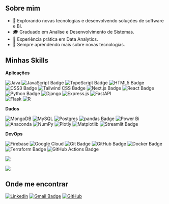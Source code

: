 ## Sobre mim

- 🤔 Explorando novas tecnologias e desenvolvendo soluções de software e BI.
- 🎓 Graduado em Analise e Desenvolvimento de Sistemas.
- 💼 Experiência prática em Data Analytics.
- 🌱 Sempre aprendendo mais sobre novas tecnologias.

## Minhas Skills

**Aplicações**

![Java](https://img.shields.io/badge/java-%23ED8B00.svg?style=for-the-badge&logo=openjdk&logoColor=white) ![JavaScript Badge](https://img.shields.io/badge/JavaScript-F7DF1E?logo=javascript&logoColor=000&style=for-the-badge) ![TypeScript Badge](https://img.shields.io/badge/TypeScript-3178C6?logo=typescript&logoColor=fff&style=for-the-badge)
![HTML5 Badge](https://img.shields.io/badge/HTML5-E34F26?logo=html5&logoColor=fff&style=for-the-badge) ![CSS3 Badge](https://img.shields.io/badge/CSS3-1572B6?logo=css3&logoColor=fff&style=for-the-badge) ![Tailwind CSS Badge](https://img.shields.io/badge/Tailwind%20CSS-06B6D4?logo=tailwindcss&logoColor=fff&style=for-the-badge)
![Next.js Badge](https://img.shields.io/badge/Next.js-000?logo=nextdotjs&logoColor=fff&style=for-the-badge) ![React Badge](https://img.shields.io/badge/React-61DAFB?logo=react&logoColor=000&style=for-the-badge) ![Python Badge](https://img.shields.io/badge/Python-3776AB?logo=python&logoColor=fff&style=for-the-badge) ![Django](https://img.shields.io/badge/django-%23092E20.svg?style=for-the-badge&logo=django&logoColor=white)  ![Express.js](https://img.shields.io/badge/express.js-%23404d59.svg?style=for-the-badge&logo=express&logoColor=%2361DAFB) ![FastAPI](https://img.shields.io/badge/FastAPI-005571?style=for-the-badge&logo=fastapi)  
![Flask](https://img.shields.io/badge/flask-%23000.svg?style=for-the-badge&logo=flask&logoColor=white) ![R](https://img.shields.io/badge/r-%23276DC3.svg?style=for-the-badge&logo=r&logoColor=white)

**Dados**

![MongoDB](https://img.shields.io/badge/MongoDB-%234ea94b.svg?style=for-the-badge&logo=mongodb&logoColor=white) ![MySQL](https://img.shields.io/badge/mysql-4479A1.svg?style=for-the-badge&logo=mysql&logoColor=white) ![Postgres](https://img.shields.io/badge/postgres-%23316192.svg?style=for-the-badge&logo=postgresql&logoColor=white)
![pandas Badge](https://img.shields.io/badge/pandas-150458?logo=pandas&logoColor=fff&style=for-the-badge) ![Power Bi](https://img.shields.io/badge/power_bi-F2C811?style=for-the-badge&logo=powerbi&logoColor=black) ![Anaconda](https://img.shields.io/badge/Anaconda-%2344A833.svg?style=for-the-badge&logo=anaconda&logoColor=white) ![NumPy](https://img.shields.io/badge/numpy-%23013243.svg?style=for-the-badge&logo=numpy&logoColor=white) ![Plotly](https://img.shields.io/badge/Plotly-%233F4F75.svg?style=for-the-badge&logo=plotly&logoColor=white) ![Matplotlib](https://img.shields.io/badge/Matplotlib-%23ffffff.svg?style=for-the-badge&logo=Matplotlib&logoColor=black) ![Streamlit Badge](https://img.shields.io/badge/Streamlit-FF4B4B?logo=streamlit&logoColor=fff&style=for-the-badge)

**DevOps**

![Firebase](https://img.shields.io/badge/firebase-%23039BE5.svg?style=for-the-badge&logo=firebase)  ![Google Cloud](https://img.shields.io/badge/GoogleCloud-%234285F4.svg?style=for-the-badge&logo=google-cloud&logoColor=white) ![Git Badge](https://img.shields.io/badge/Git-F05032?logo=git&logoColor=fff&style=for-the-badge)
![GitHub Badge](https://img.shields.io/badge/GitHub-181717?logo=github&logoColor=fff&style=for-the-badge) ![Docker Badge](https://img.shields.io/badge/Docker-2496ED?logo=docker&logoColor=fff&style=for-the-badge) ![Terraform Badge](https://img.shields.io/badge/Terraform-844FBA?logo=terraform&logoColor=fff&style=for-the-badge)
![GitHub Actions Badge](https://img.shields.io/badge/GitHub%20Actions-2088FF?logo=githubactions&logoColor=fff&style=for-the-badge)

![](https://github-readme-streak-stats.herokuapp.com/?user=nicolas-wender&theme=dark&hide_border=false)

![](https://github-readme-stats.vercel.app/api/top-langs/?username=nicolas-wender&theme=dark&hide_border=false&include_all_commits=false&count_private=false&layout=compact)


## Onde me encontrar

[![Linkedin](https://img.shields.io/badge/-nicolas_wender-blue?style=flat-square&logo=Linkedin&logoColor=white&link=https://www.linkedin.com/in/nicolas-wender/)](https://www.linkedin.com/in/nicolas-wender/)
[![Gmail Badge](https://img.shields.io/badge/-nicolas.w3nder@gmail.com-006bed?style=flat-square&logo=Gmail&logoColor=white&link=mailto:SEU-EMAIL)](mailto:nicolas.w3nder@gmail.com)
[![GitHub](https://img.shields.io/github/followers/iuricode?label=follow&style=social)](https://github.com/Nicolas-Wender)





